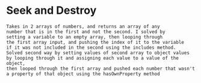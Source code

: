 # Seek and Destroy
	Takes in 2 arrays of numbers, and returns an array of any
	number that is in the first and not the second. I solved by
	setting a variable to an empty array, then looping through
	the first array input, and pushing the index of it to the variable
	if it was not included in the second using the includes method.
	Solved second way by setting values of second array to object values
	by looping through it and assigning each value to a value of the object, 
	then looped through the first array and pushed each number that wasn't
	a property of that object using the hasOwnProperty method